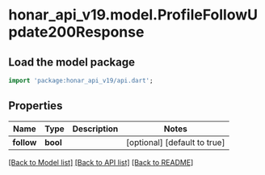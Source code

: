 # honar_api_v19.model.ProfileFollowUpdate200Response

## Load the model package
```dart
import 'package:honar_api_v19/api.dart';
```

## Properties
Name | Type | Description | Notes
------------ | ------------- | ------------- | -------------
**follow** | **bool** |  | [optional] [default to true]

[[Back to Model list]](../README.md#documentation-for-models) [[Back to API list]](../README.md#documentation-for-api-endpoints) [[Back to README]](../README.md)


